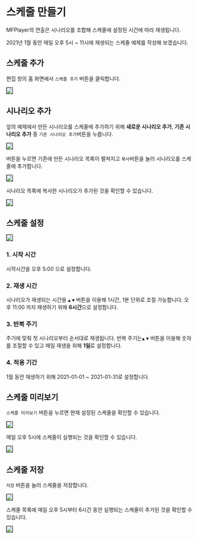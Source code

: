 # 스케줄 만들기
MFPlayer의 연출은 시나리오를 조합해 스케줄에 설정된 시간에 따라 재생됩니다.

2021년 1월 동안 매일 오후 5시 ~ 11시에 재생되는 스케줄 예제를 작성해 보겠습니다.

## 스케줄 추가
편집 창의 홈 화면에서 `스케줄 추가` 버튼을 클릭합니다.

<img src="./img/schedule/addSchedule.jpg" style="border: 1px solid"/>

## 시나리오 추가
앞의 예제에서 만든 시나리오를 스케줄에 추가하기 위해 **새로운 시나리오 추가**, **기존 시나리오 추가** 중 `기존 시나리오 추가`버튼을 누릅니다.

<img src="./img/schedule/showScenarioList.jpg" style="border: 1px solid"/>

버튼을 누르면 기존에 만든 시나리오 목록이 펼쳐지고 `복사`버튼을 눌러 시나리오를 스케줄에 추가합니다.

<img src="./img/schedule/addScenario.jpg" style="border: 1px solid"/>

시나리오 목록에 복사한 시나리오가 추가된 것을 확인할 수 있습니다.  

<img src="./img/schedule/scheduleSenarios.jpg" style="border: 1px solid"/>

##  스케줄 설정

<img src="./img/schedule/setSchedule.jpg" style="border: 1px solid"/>

### 1. 시작 시간
시작시간을 오후 5:00 으로 설정합니다.

### 2. 재생 시간
시나리오가 재생되는 시간을  `▲` `▼` 버튼을 이용해 1시간, 1분 단위로 조절 가능합니다.
오후 11:00 까지 재생하기 위해 **6시간**으로 설정합니다.

### 3. 반복 주기
주기에 맞춰 첫 시나리오부터 순서대로 재생됩니다.
반복 주기는`▲` `▼` 버튼을 이용해 숫자를 조절할 수 있고 매일 재생을 위해 **1일**로 설정합니다.

### 4. 적용 기간
1월 동안 재생하기 위해 2021-01-01 ~ 2021-01-31로 설정합니다.

## 스케줄 미리보기
`스케줄 미리보기` 버튼을 누르면 현재 설정된 스케줄을 확인할 수 있습니다.

<img src="./img/schedule/previewSchedule.jpg" style="border: 1px solid"/>

매일 오후 5시에 스케줄이 실행되는 것을 확인할 수 있습니다.

<img src="./img/schedule/schedule.jpg" style="border: 1px solid"/>

## 스케줄 저장
`저장` 버튼을 눌러 스케줄을 저장합니다.

<img src="./img/schedule/saveSchedule.jpg" style="border: 1px solid"/>

스케줄 목록에 매일 오후 5시부터 6시간 동안 실행되는 스케줄이 추가된 것을 확인할 수 있습니다.

<img src="./img/schedule/scheduleList.jpg" style="border: 1px solid"/>

